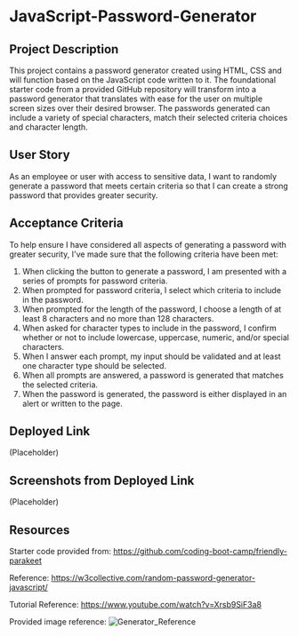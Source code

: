# JavaScript-Password-Generator

## Project Description
This project contains a password generator created using HTML, CSS and will function based on the JavaScript code written to it. The foundational starter code from a provided GitHub repository will transform into a password generator that translates with ease for the user on multiple screen sizes over their desired browser. The passwords generated can include a variety of special characters, match their selected criteria choices and character length.  

## User Story
As an employee or user with access to sensitive data, I want to randomly generate a password that meets certain criteria so that I can create a strong password that provides greater security.

## Acceptance Criteria
To help ensure I have considered all aspects of generating a password with greater security, I've made sure that the following criteria have been met: 

1. When clicking the button to generate a password, I am presented with a series of prompts for password criteria. 
2. When prompted for password criteria, I select which criteria to include in the password. 
3. When prompted for the length of the password, I choose a length of at least 8 characters and no more than 128 characters.
4. When asked for character types to include in the password, I confirm whether or not to include lowercase, uppercase, numeric, and/or special characters. 
5. When I answer each prompt, my input should be validated and at least one character type should be selected. 
6. When all prompts are answered, a password is generated that matches the selected criteria. 
7. When the password is generated, the password is either displayed in an alert or written to the page. 

## Deployed Link
(Placeholder)

## Screenshots from Deployed Link
(Placeholder)

## Resources
Starter code provided from: https://github.com/coding-boot-camp/friendly-parakeet

Reference: https://w3collective.com/random-password-generator-javascript/

Tutorial Reference: https://www.youtube.com/watch?v=Xrsb9SiF3a8

Provided image reference: 
![Generator_Reference](https://github.com/tugwellchristi/JavaScript-Password-Generator/assets/90078824/744929fe-f529-4ce4-8293-f022a3442090)